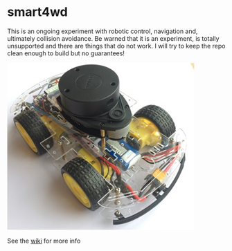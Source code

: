 # smart4wd

This is an ongoing experiment with robotic control, navigation and, ultimately collision avoidance.  Be warned that it is an experiment, is totally unsupported and there are things that do not work.  I will try to keep the repo clean enough to build but no guarantees!


![Three Quarter Front View][ThreeQuarterFrontView]

See the [wiki](https://github.com/wirebadger/smart4wd/wiki) for more info

[ThreeQuarterFrontView]: ./images/ThreeQuarterFront.jpg "Three Quarter Front View"
